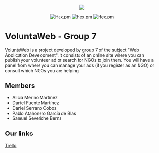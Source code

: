 <p align="center"><img src="https://i.ibb.co/ZgJ26q7/logo.png"></p>

<p align="center">
<img alt="Hex.pm" src="https://img.shields.io/badge/DAW-7-orange">
<img alt="Hex.pm" src="https://img.shields.io/badge/Members-5-blue">
<img alt="Hex.pm" src="https://img.shields.io/hexpm/l/plug?color=red">
</p>


# VoluntaWeb - Group 7 
VoluntaWeb is a project developed by group 7 of the subject "Web Application Development". It consists of an online site where you can publish your volunteer ad or search for NGOs to join them. You will have a panel from where you can manage your ads (if you register as an NGO) or consult which NGOs you are helping.

## Members
- Alicia Merino Martínez
- Daniel Fuente Martínez
- Daniel Serrano Cobos
- Pablo Atahonero García de Blas
- Samuel Severiche Berna
  
## Our links
[Trello](https://trello.com/b/nNVdsRsp)